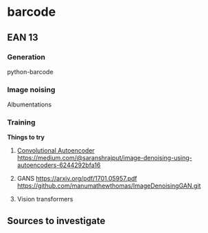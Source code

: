 # barcode

## EAN 13
### Generation
python-barcode
### Image noising
Albumentations

### Training
**Things to try**
1. [Convolutional Autoencoder](https://www.geeksforgeeks.org/implement-convolutional-autoencoder-in-pytorch-with-cuda/)  
https://medium.com/@saranshrajput/image-denoising-using-autoencoders-6244292bfa16  
2. GANS
https://arxiv.org/pdf/1701.05957.pdf
https://github.com/manumathewthomas/ImageDenoisingGAN.git

3. Vision transformers

## Sources to investigate
